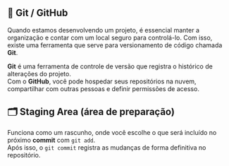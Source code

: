 ## 📁 Git / GitHub 
Quando estamos desenvolvendo um projeto, é essencial manter a organização e contar com um local seguro para controlá-lo. Com isso, existe uma ferramenta que serve para versionamento de código chamada **Git**.

**Git** é uma ferramenta de controle de versão que registra o histórico de alterações do projeto.  
Com o **GitHub**, você pode hospedar seus repositórios na nuvem, compartilhar com outras pessoas e definir permissões de acesso.

## 🗂️ Staging Area (área de preparação)  
Funciona como um rascunho, onde você escolhe o que será incluído no próximo **commit** com `git add`.  
Após isso, o `git commit` registra as mudanças de forma definitiva no repositório.

